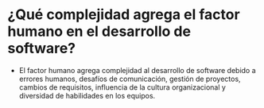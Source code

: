 # ¿Qué complejidad agrega el factor humano en el desarrollo de software?
 - El factor humano agrega complejidad al desarrollo de software debido a errores humanos, desafíos de comunicación, gestión de proyectos, cambios de requisitos, influencia de la cultura organizacional y diversidad de habilidades en los equipos.